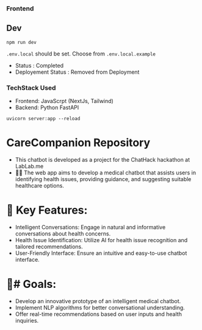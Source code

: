 ### Frontend

## Dev

`npm run dev`

`.env.local` should be set. Choose from `.env.local.example`

- Status : Completed
- Deployement Status : Removed from Deployment



### TechStack Used

- Frontend: JavaScrpt (NextJs, Tailwind)
- Backend: Python FastAPI

`uvicorn server:app --reload`

# CareCompanion Repository

- This chatbot is developed as a project for the ChatHack hackathon at LabLab.me
- 🏥🤖 The web app aims to develop a medical chatbot that assists users in identifying health issues, providing guidance, and suggesting suitable healthcare options.

# 🚀 Key Features:

- Intelligent Conversations: Engage in natural and informative conversations about health concerns.
- Health Issue Identification: Utilize AI for health issue recognition and tailored recommendations.
- User-Friendly Interface: Ensure an intuitive and easy-to-use chatbot interface.

# 🎯# Goals:

- Develop an innovative prototype of an intelligent medical chatbot.
- Implement NLP algorithms for better conversational understanding.
- Offer real-time recommendations based on user inputs and health inquiries.
